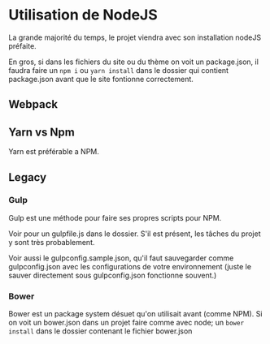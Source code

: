 # Utilisation de NodeJS

La grande majorité du temps, le projet viendra avec son installation nodeJS préfaite.

En gros, si dans les fichiers du site ou du thème on voit un package.json, il faudra faire un `npm i` ou `yarn install` dans le dossier qui contient package.json avant que le site fontionne correctement.

## Webpack

## Yarn vs Npm

Yarn est préférable a NPM.

## Legacy

### Gulp
Gulp est une méthode pour faire ses propres scripts pour NPM.

Voir pour un gulpfile.js dans le dossier. S'il est présent, les tâches du projet y sont très probablement.

Voir aussi le gulpconfig.sample.json, qu'il faut sauvegarder comme gulpconfig.json avec les configurations de votre environnement (juste le sauver directement sous gulpconfig.json fonctionne souvent.)


### Bower
Bower est un package system désuet qu'on utilisait avant (comme NPM). Si on voit un bower.json dans un projet faire comme avec node; un `bower install` dans le dossier contenant le fichier bower.json
